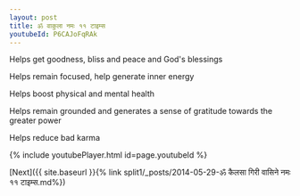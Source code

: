 ```yaml
---
layout: post
title: ॐ वाकुला नमः ११ टाइम्स
youtubeId: P6CAJoFqRAk
---
```

 
 
Helps get goodness, bliss and peace and God's blessings
 
Helps remain focused, help generate inner energy 
 
Helps boost physical and mental health 
 
Helps remain grounded and generates a sense of gratitude towards the greater power 
 
Helps reduce bad karma
 
 
 
 


{% include youtubePlayer.html id=page.youtubeId %}
 
[Next]({{ site.baseurl }}{% link  split1/_posts/2014-05-29-ॐ कैलसा गिरी वासिने नमः ११ टाइम्स.md%})
 
